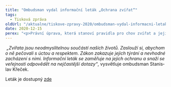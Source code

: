 ```yaml
---
title: "Ombudsman vydal informační leták „Ochrana zvířat“"
tags:
  - Tisková zpráva
oldUrl: "/aktualne/tiskove-zpravy-2020/ombudsman-vydal-informacni-letak-ochrana-zvirat"
date: 2020-12-15
perex: "<p>Právní úprava, která stanoví pravidla pro chov zvířat a jejich ochranu, není jednoduchá. Prolíná se několika právními předpisy, pomocí nichž se stát snaží zajistit, aby se zvířaty nebylo špatně zacházeno. Po zkušenostech s případy nezvládnutých chovů zvířat se ombudsman rozhodl jednoduchou formou seznámit veřejnost s nejdůležitějšími povinnostmi, které se k chovu zvířat a jejich ochraně vztahují. V novém informačním letáku odpovídá na základní otázky a popisuje, v jakých souvislostech se ombudsman může ochranou zvířat zabývat a s čím může pomoci. Informace v letáku nejsou určeny pouze chovatelům, nýbrž i široké veřejnosti.</p>"
---
```


<!-- imported from the old website -->

<p class="MsoNormal"><i><span style="mso-fareast-language:CS"><span style="mso-spacerun:yes"> </span><span lang="CS">„</span></span><span lang="CS">Z</span><span lang="CS" style="mso-fareast-language:CS">vířata jsou neodmyslitelnou součástí
našich životů. </span><span lang="CS">Z</span><span lang="CS" style="mso-fareast-language:
CS">aslouží </span><span lang="CS">si, abychom o ně pečovali s </span><span lang="CS" style="mso-fareast-language:CS">úct</span><span lang="CS">o</span><span lang="CS" style="mso-fareast-language:CS">u a respekt</span><span lang="CS">em</span><span lang="CS" style="mso-fareast-language:CS">. Zákon zakazuje jejich týrání a
nevhodné zacházení s nimi. Informační leták se zaměřuje na </span><span lang="CS">jejich ochranu a s</span><span lang="CS" style="mso-fareast-language:
CS">naží se</span><span lang="CS"> veřejnosti</span><span lang="CS" style="mso-fareast-language:CS"> odpovědět na nejčastější dotazy</span></i><span lang="CS"><i>“</i>, </span><span lang="CS" style="mso-fareast-language:CS">vysvětluje
ombudsman </span><span lang="CS">Stanislav Křeček.</span></p>

<p class="MsoNormal"><span lang="CS" style="mso-fareast-language:CS">Leták je dostupný
<a href="/uploads-import/Letaky/Ochrana-zvirat.pdf" target="_blank">zde</a></span></p>
